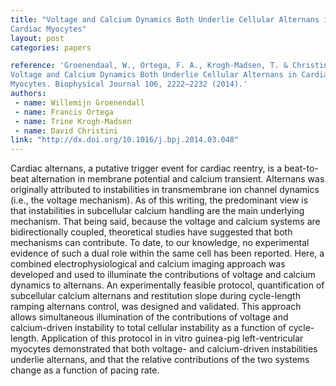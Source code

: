 ```yaml
---
title: "Voltage and Calcium Dynamics Both Underlie Cellular Alternans in
Cardiac Myocytes"
layout: post
categories: papers

reference: 'Groenendaal, W., Ortega, F. A., Krogh-Madsen, T. & Christini, D. J.
Voltage and Calcium Dynamics Both Underlie Cellular Alternans in Cardiac
Myocytes. Biophysical Journal 106, 2222–2232 (2014).'
authors: 
 - name: Willemijn Groenendall
 - name: Francis Ortega
 - name: Trine Krogh-Madsen
 - name: David Christini
link: "http://dx.doi.org/10.1016/j.bpj.2014.03.048"
---
```


Cardiac alternans, a putative trigger event for cardiac reentry, is a
beat-to-beat alternation in membrane potential and calcium transient. Alternans
was originally attributed to instabilities in transmembrane ion channel
dynamics (i.e., the voltage mechanism). As of this writing, the predominant
view is that instabilities in subcellular calcium handling are the main
underlying mechanism. That being said, because the voltage and calcium systems
are bidirectionally coupled, theoretical studies have suggested that both
mechanisms can contribute. To date, to our knowledge, no experimental evidence
of such a dual role within the same cell has been reported. Here, a combined
electrophysiological and calcium imaging approach was developed and used to
illuminate the contributions of voltage and calcium dynamics to alternans. An
experimentally feasible protocol, quantification of subcellular calcium
alternans and restitution slope during cycle-length ramping alternans control,
was designed and validated. This approach allows simultaneous illumination of
the contributions of voltage and calcium-driven instability to total cellular
instability as a function of cycle-length. Application of this protocol in in
vitro guinea-pig left-ventricular myocytes demonstrated that both voltage- and
calcium-driven instabilities underlie alternans, and that the relative
contributions of the two systems change as a function of pacing rate.
